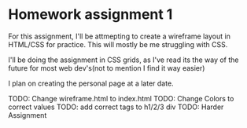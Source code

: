 # Homework assignment 1

For this assignment, I'll be attmepting to create a wireframe layout in HTML/CSS for practice. This will mostly be me struggling with CSS.

I'll be doing the assignment in CSS grids, as I've read its the way of the future for most web dev's(not to mention I find it way easier)

I plan on creating the personal page at a later date.

TODO: Change wireframe.html to index.html
TODO: Change Colors to correct values
TODO: add correct tags to h1/2/3 div
TODO: Harder Assignment